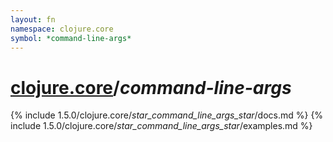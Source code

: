 ```yaml
---
layout: fn
namespace: clojure.core
symbol: *command-line-args*
---
```


# [clojure.core](../)/*command-line-args*

{% include 1.5.0/clojure.core/_star_command_line_args_star_/docs.md %}
{% include 1.5.0/clojure.core/_star_command_line_args_star_/examples.md %}

